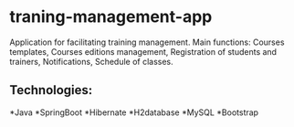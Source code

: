 # traning-management-app
Application for facilitating training management.
Main functions:
Courses templates,
Courses editions management,
Registration of students and trainers,
Notifications,
Schedule of classes.

## Technologies:

*Java
*SpringBoot
*Hibernate
*H2database
*MySQL
*Bootstrap
